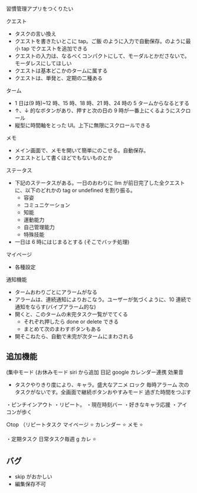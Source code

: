 習慣管理アプリをつくりたい

クエスト

- タスクの言い換え
- クエストを書きたいとこに tap。ご飯 のように入力で自動保存。のように最小 tap でクエストを追加できる
- クエストの入力は、なるべくコンパクトにして、モーダルとかださないで。モーダレスにしてほしい
- クエストは基本どこかのタームに属する
- クエストは、単発と、定期の二種ある

ターム

- 1 日は(9 時)~12 時、15 時、18 時、21 時、24 時の 5 タームからなるとする
- ↑、↓ 的なボタンがあり、押すと次の日の 9 時が一番上にくるようにスクロール
- 縦型に時間軸をとった UI。上下に無限にスクロールできる

メモ

- メイン画面で、メモを開いて簡単にのこせる。自動保存。
- クエストとして書くほどでもないものとか

ステータス

- 下記のステータスがある。一日のおわりに llm が前日完了した全クエストに、以下のどれかの tag or undefined を割り振る。
  - 容姿
  - コミュニケーション
  - 知能
  - 運動能力
  - 自己管理能力
  - 特殊技能
- 一日は 6 時にはじまるとする (そこでバッチ処理)

マイページ

- 各種設定

通知機能

- タームおわりごとにアラームがなる
- アラームは、連続通知によりおこなう。ユーザーが気づくように、10 連続で通知をならす(バイブアラーム的な)
- 開くと、このタームの未完タスク一覧がでてくる
  - それぞれ押したら done or delete できる
  - まとめて次のまわすボタンもある
- 開そこねたら、自動で未完が次タームにまわされる

## 追加機能

(集中モード
(お休みモード
siri から追加
日記
google カレンダー連携
効果音

- タスクやりきり度により、キャラ。盛大なアニメ
  ロック
  毎時アラーム
  次のタスクがないです。全画面で継続ボタンおやすみモード
  過ぎた時間をつぶす

・ピンチインアウト
・リピート。
・現在時刻バー
・好きなキャラ応援
・アイコンが歩く

○top
（リピートタスク
マイページ ⭐️
カレンダー ⭐️
メモ ⭐️

・定期タスク
日常タスク毎週
g カレ ⭐️

## バグ

- skip がおかしい
- 編集保存不可
